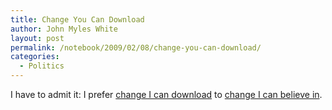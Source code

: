 ```yaml
---
title: Change You Can Download
author: John Myles White
layout: post
permalink: /notebook/2009/02/08/change-you-can-download/
categories:
  - Politics
---
```


I have to admit it: I prefer [change I can download](http://wikileaks.org/wiki/Change_you_can_download:_a_billion_in_secret_Congressional_reports) to [change I can believe in](http://www.barackobama.com/index.php).

